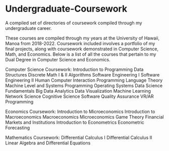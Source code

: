 # Undergraduate-Coursework
A compiled set of directories of coursework compiled through my undergraduate career. 

These courses are compiled through my years at the University of Hawaii, Manoa from 2018-2022. Coursework included involves a portfolio of my final projects, along 
with coursework demonstrated in Computer Science, Math, and Economics. Below is a list of all the courses that pertain to my Dual Degree in Computer Science and Economics. 

Computer Science Coursework:
Introduction to Programming
Data Structures
Discrete Math I & II
Algorithms
Software Engineering I
Software Engineering II
Human Computer Interaction
Programming Language Theory
Machine Level and Systems Programming
Operating Systems
Data Science Fundamentals
Big Data Analytics
Data Visualization
Machine Learning
Network Science
Cognitive Science
Software Quality Assurance
VR/AR Programming

Economics Coursework:
Introduction to Microeconomics
Introduction to Macroeconomics
Macroeconomics
Microeconomics
Game Theory
Financial Markets and Institutions
Introduction to Econometrics
Econometric Forecasting


Mathematics Coursework:
Differential Calculus I
Differential Calculus II
Linear Algebra and Differential Equations
